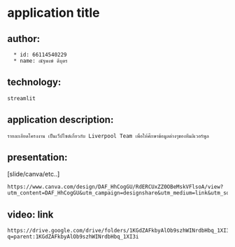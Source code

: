 # application title

## author: 
```
  * id: 66114540229
  * name: ณัฐพงษ์ ดีบุตร
```
## technology: 
```
streamlit
```
## application description:
```
รายละเอียดโครงงาน เป็นเว็ปไซต์เกี่ยวกับ Liverpool Team เพื่อให้ศึกษาข้อมูลต่างๆของทีมลิเวอร์พูล
```
## presentation:
[slide/canva/etc..]
```
https://www.canva.com/design/DAF_HhCogGU/RdERCUxZZ0OBeMskVFlsoA/view?utm_content=DAF_HhCogGU&utm_campaign=designshare&utm_medium=link&utm_source=editor&fbclid=IwAR3Z78aVUP7ZEgqeUOtp6iWMrRX8KsXJ2pWo9XztF1eCm3QjxAmoEelHklc#3
```
## video: link
```
https://drive.google.com/drive/folders/1KGdZAFkbyAlOb9szhWINrdbHbq_1XI3i?q=parent:1KGdZAFkbyAlOb9szhWINrdbHbq_1XI3i
```
